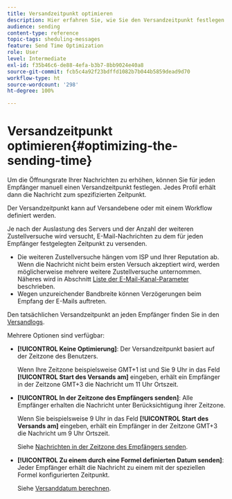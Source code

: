 ```yaml
---
title: Versandzeitpunkt optimieren
description: Hier erfahren Sie, wie Sie den Versandzeitpunkt festlegen und die Öffnungsrate Ihrer Nachrichten verbessern.
audience: sending
content-type: reference
topic-tags: sheduling-messages
feature: Send Time Optimization
role: User
level: Intermediate
exl-id: f35b46c6-de88-4efa-b3b7-8bb9024e40a8
source-git-commit: fcb5c4a92f23bdffd1082b7b044b5859dead9d70
workflow-type: ht
source-wordcount: '298'
ht-degree: 100%

---
```


# Versandzeitpunkt optimieren{#optimizing-the-sending-time}

Um die Öffnungsrate Ihrer Nachrichten zu erhöhen, können Sie für jeden Empfänger manuell einen Versandzeitpunkt festlegen. Jedes Profil erhält dann die Nachricht zum spezifizierten Zeitpunkt.

Der Versandzeitpunkt kann auf Versandebene oder mit einem Workflow definiert werden.

Je nach der Auslastung des Servers und der Anzahl der weiteren Zustellversuche wird versucht, E-Mail-Nachrichten zu dem für jeden Empfänger festgelegten Zeitpunkt zu versenden.

* Die weiteren Zustellversuche hängen vom ISP und Ihrer Reputation ab. Wenn die Nachricht nicht beim ersten Versuch akzeptiert wird, werden möglicherweise mehrere weitere Zustellversuche unternommen. Näheres wird in Abschnitt [Liste der E-Mail-Kanal-Parameter](../../administration/using/configuring-email-channel.md) beschrieben.
* Wegen unzureichender Bandbreite können Verzögerungen beim Empfang der E-Mails auftreten.

Den tatsächlichen Versandzeitpunkt an jeden Empfänger finden Sie in den [Versandlogs](../../sending/using/monitoring-a-delivery.md#sending-logs).

Mehrere Optionen sind verfügbar:

* **[!UICONTROL Keine Optimierung]**: Der Versandzeitpunkt basiert auf der Zeitzone des Benutzers.

  Wenn Ihre Zeitzone beispielsweise GMT+1 ist und Sie 9 Uhr in das Feld **[!UICONTROL Start des Versands am]** eingeben, erhält ein Empfänger in der Zeitzone GMT+3 die Nachricht um 11 Uhr Ortszeit.

* **[!UICONTROL In der Zeitzone des Empfängers senden]**: Alle Empfänger erhalten die Nachricht unter Berücksichtigung ihrer Zeitzone.

  Wenn Sie beispielsweise 9 Uhr in das Feld **[!UICONTROL Start des Versands am]** eingeben, erhält ein Empfänger in der Zeitzone GMT+3 die Nachricht um 9 Uhr Ortszeit.

  Siehe [Nachrichten in der Zeitzone des Empfängers senden](../../sending/using/sending-messages-at-the-recipient-s-time-zone.md).

* **[!UICONTROL Zu einem durch eine Formel definierten Datum senden]**: Jeder Empfänger erhält die Nachricht zu einem mit der speziellen Formel konfigurierten Zeitpunkt.

  Siehe [Versanddatum berechnen](../../sending/using/computing-the-sending-date.md).
